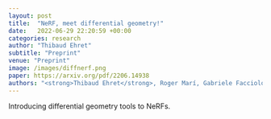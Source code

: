 ```yaml
---
layout: post
title:  "NeRF, meet differential geometry!"
date:   2022-06-29 22:20:59 +00:00
categories: research
author: "Thibaud Ehret"
subtitle: "Preprint"
venue: "Preprint"
image: /images/diffnerf.png
paper: https://arxiv.org/pdf/2206.14938
authors: "<strong>Thibaud Ehret</strong>, Roger Marí, Gabriele Facciolo"
---
```

Introducing differential geometry tools to NeRFs.
